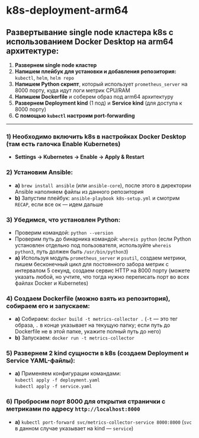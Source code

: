 # k8s-deployment-arm64

## Развертывание single node кластера k8s с использованием Docker Desktop на arm64 архитектуре:

1. **Развернем single node кластер**
2. **Напишем плейбук для установки и добавления репозитория:** `kubectl`, `helm`, `helm repo`
3. **Напишем Python скрипт**, который использует `prometheus_server` на 8000 порту, куда идут логи метрик CPU/RAM
4. **Напишем Dockerfile** и соберем образ под arm64 архитектуру
5. **Развернем Deployment kind** (1 под) и **Service kind** (для доступа к 8000 порту)
6. **С помощью `kubectl` настроим port-forwarding**

---

### 1) Необходимо включить k8s в настройках Docker Desktop (там есть галочка Enable Kubernetes)
- **Settings → Kubernetes → Enable → Apply & Restart**

### 2) Установим Ansible:
- **a)** `brew install ansible` (или `ansible-core`), после этого в директории Ansible наполняем файлы из данного репозитория
- **b)** Запустим плейбук: `ansible-playbook k8s-setup.yml` и смотрим `RECAP`, если все ок — идем дальше

### 3) Убедимся, что установлен Python:
- Проверим командой: `python --version`
- Проверим путь до бинарника командой: `whereis python` (если Python установлен отдельно под пользователя, используйте `whereis python3`, путь должен быть `/usr/bin/python3`)
- **a)** Используя модуль `prometheus_server` и `psutil`, создаем метрики, пишем бесконечный цикл для постоянного забора метрик с интервалом 5 секунд, создаем сервис HTTP на 8000 порту (можете указать любой, но учтите, что тогда нужно переписать порт во всех файлах Docker и Kubernetes)

### 4) Создаем Dockerfile (можно взять из репозитория), собираем его и запускаем:
- **a)** Собираем: `docker build -t metrics-collector .` (`-t` — это тег образа, `.` в конце указывает на текущую папку; если путь до Dockerfile не в этой папке, укажите полный путь до него)
- **b)** Запускаем: `docker run -t metrics-collector`

### 5) Развернем 2 kind сущности в k8s (создаем Deployment и Service YAML-файлы):
- **a)** Применяем конфигурации командами:  
  `kubectl apply -f deployment.yaml`  
  `kubectl apply -f service.yaml`

### 6) Пробросим порт 8000 для открытия странички с метриками по адресу `http://localhost:8000`
- **a)** `kubectl port-forward svc/metrics-collector-service 8000:8000` (`svc` в данном случае указывает на kind — `service`)

